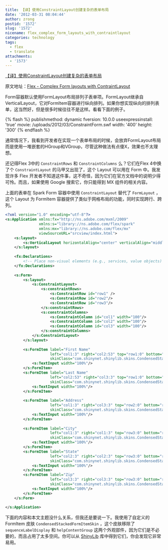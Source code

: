 ```yaml
---
title: 【译】使用ConstraintLayout创建复杂的表单布局
date: '2012-03-31 08:04:44'
author: zrong
postid: '1572'
slug: '1572'
nicename: flex_complex_form_layouts_with_contraintlayout
categories: technology
tags:
  - flex
  - translate
attachments:
  - '1573'
---
```


[【译】使用ConstraintLayout创建复杂的表单布局](http://blog.zengrong.net/post/1572.html)

原文地址：[Flex - Complex Form layouts with ContraintLayout](http://blog.devinholloway.com/2012/03/flex-complex-form-layouts-with.html)

Form容器默认使用FormLayout布局排列子表单项。FormLayout继承自VerticalLayout，它对FormItem容器进行纵向排列。如果你想实现纵向的排列表单，这当然好，但是很多时候往往不是这样。看看下面的例子。

{% flash %}
publishmethod: dynamic
fversion: 10.0.0
useexpressinstall: 'true'
movie: /uploads/2012/03/ConstraintForm.swf
width: '400'
height: '300'
{% endflash %}

通常情况下，我看到开发者在实现一个表单布局的时候，会放弃FormLayout布局而是使用一堆嵌套的HGroup和VGroup，尽管这种做法有点傻X，效果也不太理想。

还记得Flex 3中的 `ConstraintRows` 和 `ConstraintColumns` 么？它们在Flex 4中换了个 `ConstraintLayout` 的马甲又出现了，这个 Layout 可以用在 Form 中。我发现许多 Flex 开发者不知道这件事，这不奇怪，因为它们在官方文档中的说明少得可怜。而且，如果使用 Google 搜索它，你只能得到 MX 组件的相关内容。

上面的表单在 Spark Form 容器中使用 `ConstraintLayout` 替代了 `FormLayout` ，这个 Layout 为 FormItem 容器提供了类似于网格布局的功能，同时实现跨行、跨列。

``` xml
<?xml version="1.0" encoding="utf-8"?>
<s:Application xmlns:fx="http://ns.adobe.com/mxml/2009"
               xmlns:s="library://ns.adobe.com/flex/spark"
               xmlns:mx="library://ns.adobe.com/flex/mx"
               viewSourceURL="srcview/index.html">
    <s:layout>
        <s:VerticalLayout horizontalAlign="center" verticalAlign="middle"/>
    </s:layout>
    
    <fx:Declarations>
        <!-- Place non-visual elements (e.g., services, value objects) here -->
    </fx:Declarations>
    
    <s:Form>
        <s:layout>
            <s:ConstraintLayout>
                <s:constraintRows>
                    <s:ConstraintRow id="row1" />
                    <s:ConstraintRow id="row2"/>
                    <s:ConstraintRow id="row3"/>
                </s:constraintRows>
                <s:constraintColumns>
                    <s:ConstraintColumn id="col1" width="100"/>
                    <s:ConstraintColumn id="col2" width="100"/>
                    <s:ConstraintColumn id="col3" width="100"/>
                </s:constraintColumns>
            </s:ConstraintLayout>
        </s:layout>
        
        <s:FormItem label="First Name"
                    left="col1:3" right="col2:53" top="row1:0" bottom="row1:0"
                    skinClass="com.shinynet.shinylib.skins.CondensedStackedFormItemSkin">
            <s:TextInput width="100%"/>
        </s:FormItem>
        <s:FormItem label="Last Name"
                    left="col2:53" right="col3:3" top="row1:0" bottom="row1:0"
                    skinClass="com.shinynet.shinylib.skins.CondensedStackedFormItemSkin">
            <s:TextInput width="100%"/>
        </s:FormItem>
        
        <s:FormItem label="Address"
                    left="col1:3" right="col3:3" top="row2:0" bottom="row2:0"
                    skinClass="com.shinynet.shinylib.skins.CondensedStackedFormItemSkin">
            <s:TextInput width="100%"/>
        </s:FormItem>
        
        <s:FormItem label="City"
                    left="col1:3" right="col1:3" top="row3:0" bottom="row3:0"
                    skinClass="com.shinynet.shinylib.skins.CondensedStackedFormItemSkin">
            <s:TextInput width="100%"/>
        </s:FormItem>
        <s:FormItem label="State"
                    left="col2:3" right="col2:3" top="row3:0" bottom="row3:0"
                    skinClass="com.shinynet.shinylib.skins.CondensedStackedFormItemSkin">
            <s:TextInput width="100%"/>
        </s:FormItem>
        <s:FormItem label="Zip"
                    left="col3:3" right="col3:3" top="row3:0" bottom="row3:0"
                    skinClass="com.shinynet.shinylib.skins.CondensedStackedFormItemSkin">
            <s:TextInput width="100%"/>
        </s:FormItem>
    </s:Form>
    
</s:Application>
```

下面的内容和本文主题没什么关系，但我还是要说一下。我使用了自定义的 FormItem 皮肤 `CondensedStackedFormItemSkin` ，这个皮肤移除了 `sequenceLabelDisplay` 和 `helpContentGroup` 这两个外观部件，因为它们是不必要的，而且占用了太多空间。你可以从 [ShinyLib](https://www.assembla.com/code/shinylib/subversion/nodes) 库中得到它们，你会发现它非常易用。
